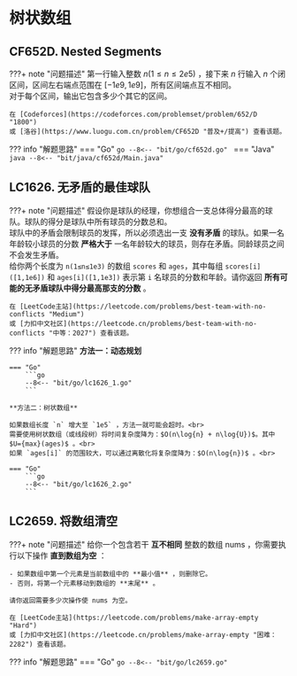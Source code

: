 # 树状数组

## CF652D. Nested Segments

???+ note "问题描述"
    第一行输入整数 $n (1 ≤ n ≤ 2e5)$ ，接下来 $n$ 行输入 $n$ 个闭区间，区间左右端点范围在 $[-1e9,1e9]$，所有区间端点互不相同。<br>
    对于每个区间，输出它包含多少个其它的区间。

    在 [Codeforces](https://codeforces.com/problemset/problem/652/D "1800")
    或 [洛谷](https://www.luogu.com.cn/problem/CF652D "普及+/提高") 查看该题。

??? info "解题思路"
    === "Go"
        ```go
        --8<-- "bit/go/cf652d.go"
        ```
    === "Java"
        ```java
        --8<-- "bit/java/cf652d/Main.java"
        ```

## LC1626. 无矛盾的最佳球队

???+ note "问题描述"
    假设你是球队的经理，你想组合一支总体得分最高的球队。球队的得分是球队中所有球员的分数总和。<br>
    球队中的矛盾会限制球员的发挥，所以必须选出一支 **没有矛盾** 的球队。如果一名年龄较小球员的分数 **严格大于** 一名年龄较大的球员，则存在矛盾。同龄球员之间不会发生矛盾。<br>
    给你两个长度为 `n(1≤n≤1e3)` 的数组 `scores` 和 `ages`，其中每组 `scores[i]([1,1e6])` 和 `ages[i]([1,1e3])` 表示第 `i` 名球员的分数和年龄。请你返回 **所有可能的无矛盾球队中得分最高那支的分数** 。

    在 [LeetCode主站](https://leetcode.com/problems/best-team-with-no-conflicts "Medium")
    或 [力扣中文社区](https://leetcode.cn/problems/best-team-with-no-conflicts "中等：2027") 查看该题。

??? info "解题思路"
    **方法一：动态规划**

    === "Go"
        ```go
        --8<-- "bit/go/lc1626_1.go"
        ```

    **方法二：树状数组**

    如果数组长度 `n` 增大至 `1e5` ，方法一就可能会超时。<br>
    需要使用树状数组（或线段树）将时间复杂度降为：$O(n\log{n} + n\log{U})$。其中 $U={max}(ages)$ 。<br>
    如果 `ages[i]` 的范围较大，可以通过离散化将复杂度降为：$O(n\log{n})$ 。<br>

    === "Go"
        ```go
        --8<-- "bit/go/lc1626_2.go"
        ```

## LC2659. 将数组清空

???+ note "问题描述"
    给你一个包含若干 **互不相同** 整数的数组 nums ，你需要执行以下操作 **直到数组为空** ：

    - 如果数组中第一个元素是当前数组中的 **最小值** ，则删除它。
    - 否则，将第一个元素移动到数组的 **末尾** 。
    
    请你返回需要多少次操作使 nums 为空。

    在 [LeetCode主站](https://leetcode.com/problems/make-array-empty "Hard")
    或 [力扣中文社区](https://leetcode.cn/problems/make-array-empty "困难：2282") 查看该题。

??? info "解题思路"
    === "Go"
        ```go
        --8<-- "bit/go/lc2659.go"
        ```
